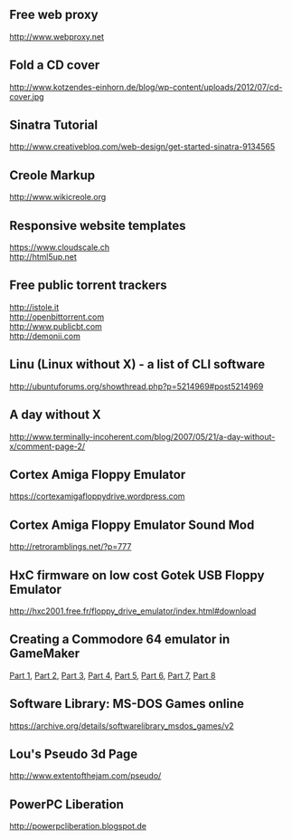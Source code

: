 ## Free web proxy
http://www.webproxy.net

## Fold a CD cover
http://www.kotzendes-einhorn.de/blog/wp-content/uploads/2012/07/cd-cover.jpg

## Sinatra Tutorial
http://www.creativebloq.com/web-design/get-started-sinatra-9134565

## Creole Markup
http://www.wikicreole.org

## Responsive website templates
https://www.cloudscale.ch  
http://html5up.net

## Free public torrent trackers  
http://istole.it  
http://openbittorrent.com  
http://www.publicbt.com  
http://demonii.com  

## Linu (Linux without X) - a list of CLI software
http://ubuntuforums.org/showthread.php?p=5214969#post5214969

## A day without X
http://www.terminally-incoherent.com/blog/2007/05/21/a-day-without-x/comment-page-2/

## Cortex Amiga Floppy Emulator
https://cortexamigafloppydrive.wordpress.com

## Cortex Amiga Floppy Emulator Sound Mod
http://retroramblings.net/?p=777

## HxC firmware on low cost Gotek USB Floppy Emulator
http://hxc2001.free.fr/floppy_drive_emulator/index.html#download

## Creating a Commodore 64 emulator in GameMaker 
[Part 1](https://www.yoyogames.com/tech_blog/95),
[Part 2](https://www.yoyogames.com/tech_blog/96),
[Part 3](https://www.yoyogames.com/tech_blog/97),
[Part 4](https://www.yoyogames.com/tech_blog/98),
[Part 5](https://www.yoyogames.com/tech_blog/99),
[Part 6](https://www.yoyogames.com/tech_blog/100),
[Part 7](https://www.yoyogames.com/tech_blog/101),
[Part 8](https://www.yoyogames.com/tech_blog/102)

## Software Library: MS-DOS Games online
https://archive.org/details/softwarelibrary_msdos_games/v2

## Lou's Pseudo 3d Page
http://www.extentofthejam.com/pseudo/

## PowerPC Liberation
http://powerpcliberation.blogspot.de
